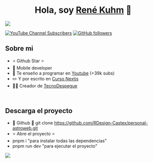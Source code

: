 <div align="center">
<h1 align="center">Hola, soy <a href="https://aristi.dev">René Kuhm</a> 👋</h1>
</div>
<img src="https://i.imgur.com/F8mnbz8.png">

[![YouTube Channel Subscribers](https://img.shields.io/youtube/channel/subscribers/UCIjEgHA1vatSR2K4rfcdNRg?style=social)](https://www.youtube.com/channel/UCzrSNHUXJk99T-1dcy_0nSg)
[![GitHub followers](https://img.shields.io/github/followers/arisguimera?style=social)](https://github.com/RDesign-Castex)

## Sobre mi

- ⭐ Github Star ⭐ 
- 📲 Mobile developer
- 🎥 Te enseño a programar  en [Youtube](https://www.youtube.com/channel/UCzrSNHUXJk99T-1dcy_0nSg) (+39k subs)
- ✏️ Y por escrito en [Curso Nextjs](https://tecnodespegue.com)
- 🧑‍🏫 Creador de [TecnoDespegue](https://tecnodespegue.com)
<br>

## Descarga el proyecto

- 🫱 Github 🫲 git clone https://github.com/RDesign-Castex/personal-astroweb.git
- ⭐ Abre el proyecto ⭐
- pnpm i  "para instalar todas las dependencias"
- pnpm run dev "para ejecutar el proyecto"

<img src="https://i.imgur.com/iSOQku3.png">

